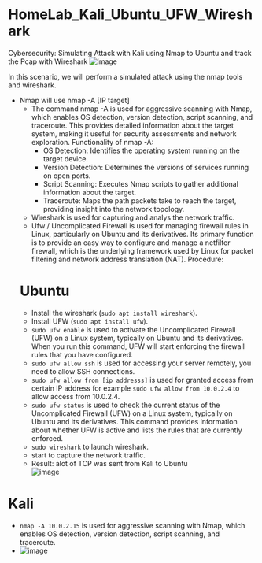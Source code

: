 # HomeLab_Kali_Ubuntu_UFW_Wireshark
Cybersecurity: Simulating Attack with Kali using Nmap to Ubuntu and track the Pcap with Wireshark
![image](https://github.com/user-attachments/assets/df4e0d2a-d0fa-40e9-9e70-720b70177399)

In this scenario, we will perform a simulated attack using the nmap tools and wireshark.
- Nmap will use nmap -A [IP target]
  - The command nmap -A is used for aggressive scanning with Nmap, which enables OS detection, version detection, script scanning, and traceroute. This provides detailed 
    information about the target system, making it useful for security assessments and network exploration. Functionality of nmap -A:
      - OS Detection: Identifies the operating system running on the target device.
      - Version Detection: Determines the versions of services running on open ports.
      - Script Scanning: Executes Nmap scripts to gather additional information about the target.
      - Traceroute: Maps the path packets take to reach the target, providing insight into the network topology.
  - Wireshark is used for capturing and analys the network traffic.
  - Ufw / Uncomplicated Firewall is used for managing firewall rules in Linux, particularly on Ubuntu and its derivatives. Its primary function is to provide an easy way to configure and manage a netfilter firewall, which is the underlying framework used by Linux for packet filtering and network address translation (NAT).
  Procedure:
  # Ubuntu
  - Install the wireshark (`sudo apt install wireshark`).
  - Install UFW (`sudo apt install ufw`).
  - `sudo ufw enable` is used to activate the Uncomplicated Firewall (UFW) on a Linux system, typically on Ubuntu and its derivatives. When you run this command, UFW will start enforcing the firewall rules that you have configured.
  -  `sudo ufw allow ssh` is used for accessing your server remotely, you need to allow SSH connections.
  -  `sudo ufw allow from [ip addresss]` is used for granted access from certain IP address for example `sudo ufw allow from 10.0.2.4` to allow access from 10.0.2.4.
  -  `sudo ufw status` is used to check the current status of the Uncomplicated Firewall (UFW) on a Linux system, typically on Ubuntu and its derivatives. This command provides information about whether UFW is active and lists the rules that are currently enforced.
  -  `sudo wireshark` to launch wireshark.
  -  start to capture the network traffic.
  - Result: alot of TCP was sent from Kali to Ubuntu  
![image](https://github.com/user-attachments/assets/a8b14560-c4b6-40dd-8d3c-6b358c0be734)

# Kali
- `nmap -A 10.0.2.15` is used for aggressive scanning with Nmap, which enables OS detection, version detection, script scanning, and traceroute.
- ![image](https://github.com/user-attachments/assets/7d83267b-4bf4-4019-abf4-852dafe3eae6)
